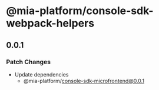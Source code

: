 # @mia-platform/console-sdk-webpack-helpers

## 0.0.1

### Patch Changes

- Update dependencies
  - @mia-platform/console-sdk-microfrontend@0.0.1

